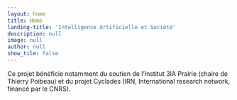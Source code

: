 ```yaml
---
layout: home
title: Home
landing-title: 'Intelligence Artificielle et Société'
description: null
image: null
author: null
show_tile: false
---
```


Ce projet bénéficie notamment du soutien de l’Institut 3IA Prairie (chaire de Thierry Poibeau) et du projet Cyclades (IRN, International research network, financé par le CNRS).
